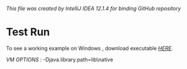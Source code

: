 *This file was created by IntelliJ IDEA 12.1.4 for binding GitHub repository*

Test Run
================================
To see a working example on Windows , download executable 
*[HERE](https://github.com/ivelius/Virtual-City/blob/master/executable-windows/Virtual%20City%203D%20Yan%20Braslavskiy%20317316867.zip?raw=true).*
  
*VM OPTIONS :*
-Djava.library.path=lib\native
